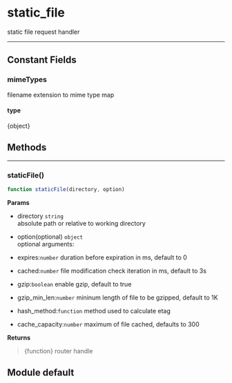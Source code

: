 <!-- @rev ab0098bc1e6b9bf04b0c223b37a6d8c4 20ae7b -->
# static_file

static file request handler
 

----





## Constant Fields

### mimeTypes

 filename extension to mime type map

  #### type
{object}
 



## Methods

------------------------------------------------------------------------
### staticFile()

```js
function staticFile(directory, option) 
```




**Params**

  - directory `string`
    <br>absolute path or relative to working directory
  - option(optional) `object`
    <br>optional arguments:

   - expires:`number` duration before expiration in ms, default to 0
   - cached:`number` file modification check iteration in ms, default to 3s
   - gzip:`boolean` enable gzip, default to true
   - gzip_min_len:`number` mininum length of file to be gzipped, default to 1K
   - hash_method:`function` method used to calculate etag
   - cache_capacity:`number` maximum of file cached, defaults to 300


**Returns**

> {function} router handle
 

## Module default
